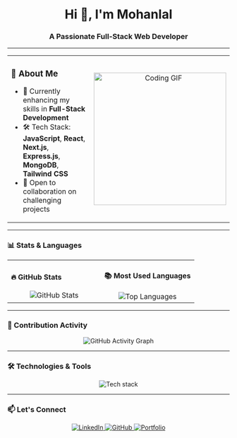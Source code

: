 <h1 align="center">Hi 👋, I'm Mohanlal</h1>
<h3 align="center">A Passionate Full-Stack Web Developer</h3>

---

<table>
<tr>
<td width="50%">
  
### 🚀 About Me
- 🌱 Currently enhancing my skills in **Full-Stack Development**  
- 🛠️ Tech Stack: **JavaScript**, **React**, **Next.js**, **Express.js**, **MongoDB**, **Tailwind CSS**  
- 💬 Open to collaboration on challenging projects  

</td>
<td width="50%" align="center">
  <img src="https://user-images.githubusercontent.com/74038190/212749695-a6817c5a-a794-462b-afca-1b5ce7dd5e63.gif" width="300" alt="Coding GIF" />
</td>
</tr>
</table>

---

### 📊 Stats & Languages  
<table>
<tr>
<td width="50%">
  
#### 🔥 GitHub Stats  
<div align="center">
  <img src="https://github-readme-stats.vercel.app/api?username=mohanlal99&show_icons=true&theme=radical" alt="GitHub Stats" />
</div>

</td>
<td width="50%">
  
#### 📚 Most Used Languages  
<div align="center">
  <img src="https://github-readme-stats.vercel.app/api/top-langs/?username=mohanlal99&layout=compact&theme=radical" alt="Top Languages" />
</div>

</td>
</tr>
</table>

---

### 🌟 Contribution Activity  
<div align="center">
  <img src="https://github-readme-activity-graph.vercel.app/graph?username=mohanlal99&bg_color=141321&color=ffffff&line=fe428e&point=ffffff&area=true&hide_border=true" alt="GitHub Activity Graph" />
</div>

---

### 🛠️ Technologies & Tools  
<div align="center">
  <img src="https://skillicons.dev/icons?i=js,react,nextjs,express,mongodb,tailwind,git,github,vscode,html,css" alt="Tech stack" />
</div>

---

### 📫 Let's Connect  
<p align="center">
  <a href="https://www.linkedin.com/in/mohan-lal-4719a9315">
    <img src="https://img.shields.io/badge/-LinkedIn-blue?style=for-the-badge&logo=linkedin" alt="LinkedIn" />
  </a>
  <a href="https://github.com/mohanlal99">
    <img src="https://img.shields.io/badge/-GitHub-181717?style=for-the-badge&logo=github" alt="GitHub" />
  </a>
  <a href="https://codewithmohanlal.vercel.app">
    <img src="https://img.shields.io/badge/-Portfolio-34a853?style=for-the-badge&logo=vercel" alt="Portfolio" />
  </a>
</p>
